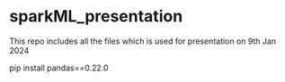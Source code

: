 # sparkML_presentation
This repo includes all the files which is used for presentation on 9th Jan 2024

 pip install pandas==0.22.0 
